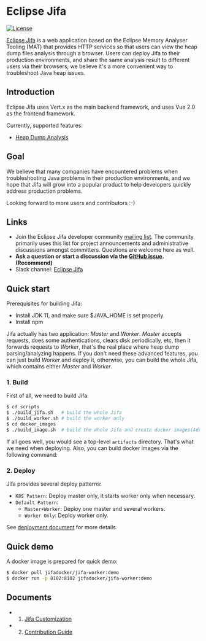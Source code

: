 <!--
    Copyright (c) 2020 Contributors to the Eclipse Foundation

    See the NOTICE file(s) distributed with this work for additional
    information regarding copyright ownership.

    This program and the accompanying materials are made available under the
    terms of the Eclipse Public License 2.0 which is available at
    http://www.eclipse.org/legal/epl-2.0

    SPDX-License-Identifier: EPL-2.0
 -->

# Eclipse Jifa
[![License](https://img.shields.io/badge/License-EPL%202.0-green.svg)](https://opensource.org/licenses/EPL-2.0)

[Eclipse Jifa](https://eclipse.org/jifa) is a web application based on the Eclipse Memory Analyser Tooling (MAT)
that provides HTTP services so that users can view the heap dump files analysis through a browser.
Users can deploy Jifa to their production environments, and share the same analysis result to different users
via their browsers, we believe it's a more convenient way to troubleshoot Java heap issues.

## Introduction
Eclipse Jifa uses Vert.x as the main backend framework, and uses Vue 2.0 as the frontend framework.

Currently, supported features:

- [Heap Dump Analysis](backend/heap-dump-analyzer/README.md)

## Goal
We believe that many companies have encountered problems when troubleshooting Java problems
in their production environments, and we hope that Jifa will grow into a popular product to
help developers quickly address production problems.

Looking forward to more users and contributors :-)

## Links
- Join the Eclipse Jifa developer community [mailing list](https://accounts.eclipse.org/mailing-list/jifa-dev).
  The community primarily uses this list for project announcements and administrative discussions amongst committers.
  Questions are welcome here as well.
- **Ask a question or start a discussion via the [GitHub issue](https://github.com/eclipse/jifa/issues).(Recommend)**
- Slack channel: [Eclipse Jifa](https://eclipsejifa.slack.com)

## Quick start
Prerequisites for building Jifa:
- Install JDK 11, and make sure $JAVA_HOME is set properly
- Install npm

Jifa actually has two application: *Master* and *Worker*. *Master* accepts requests, does some authentications, clears disk periodically,
etc, then it forwards requests to *Worker*, that's the real place where heap dump parsing/analyzing happens. If you don't need these
advanced features, you can just build *Worker* and deploy it, otherwise, you can build the whole Jifa, which contains either *Master*
and *Worker*.

### 1. Build
First of all, we need to build Jifa:
```bash
$ cd scripts
$ ./build_jifa.sh   # build the whole Jifa
$ ./build_worker.sh # build the worker only
$ cd docker_images
$ ./build_image.sh  # build the whole Jifa and create docker images(Advanced use case)
```
If all goes well, you would see a top-level `artifacts` directory. That's what we need when deploying.
Also, you can build docker images via the following command:

### 2. Deploy
Jifa provides several deploy patterns:
+ `K8S Pattern`: Deploy master only, it starts worker only when necessary.
+ `Default Pattern`: 
  + `Master+Worker`: Deploy one master and several workers.
  + `Worker Only`: Deploy worker only.

See [deployment document](deploy/README.md) for more details.

## Quick demo

A docker image is prepared for quick demo:

```bash
$ docker pull jifadocker/jifa-worker:demo
$ docker run -p 8102:8102 jifadocker/jifa-worker:demo
```

## Documents
+ 1. [Jifa Customization](CUSTOMIZATION.md)
+ 2. [Contribution Guide](CONTRIBUTING.md)
